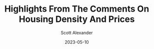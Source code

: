 ---
layout: podcast
title: "Highlights From The Comments On Housing Density And Prices"
author: Scott Alexander
description: https://astralcodexten.substack.com/p/highlights-from-the-comments-on-housing
date: 2023-05-10
length: 9887566
duration: 2472
guid: highlights-from-the-comments-on-housing
---